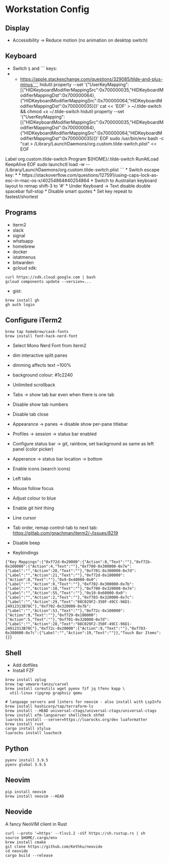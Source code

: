 # Workstation Config

## Display
* Accessibility -> Reduce motion (no animation on desktop switch)

## Keyboard
* Switch `§` and `\`` keys:
* * https://apple.stackexchange.com/questions/329085/tilde-and-plus-minus````
hidutil property --set '{"UserKeyMapping":[{"HIDKeyboardModifierMappingSrc":0x700000035,"HIDKeyboardModifierMappingDst":0x700000064},{"HIDKeyboardModifierMappingSrc":0x700000064,"HIDKeyboardModifierMappingDst":0x700000035}]}'
cat << 'EOF' > ~/.tilde-switch && chmod +x ~/.tilde-switch
hidutil property --set '{"UserKeyMapping":[{"HIDKeyboardModifierMappingSrc":0x700000035,"HIDKeyboardModifierMappingDst":0x700000064},{"HIDKeyboardModifierMappingSrc":0x700000064,"HIDKeyboardModifierMappingDst":0x700000035}]}'
EOF
sudo /usr/bin/env bash -c "cat > /Library/LaunchDaemons/org.custom.tilde-switch.plist" << EOF
<?xml version="1.0" encoding="UTF-8"?>
<!DOCTYPE plist PUBLIC "-//Apple//DTD PLIST 1.0//EN" "http://www.apple.com/DTDs/PropertyList-1.0.dtd">
<plist version="1.0">
  <dict>
    <key>Label</key>
    <string>org.custom.tilde-switch</string>
    <key>Program</key>
    <string>${HOME}/.tilde-switch</string>
    <key>RunAtLoad</key>
    <true/>
    <key>KeepAlive</key>
    <false/>
  </dict>
</plist>
EOF
sudo launchctl load -w -- /Library/LaunchDaemons/org.custom.tilde-switch.plist
```
* Switch escape key:
* * https://stackoverflow.com/questions/127591/using-caps-lock-as-esc-in-mac-os-x/40254864#40254864
* Switch to Australian keyboard layout to remap shift-3 to '#'
* Under Keyboard -> Text disable double spacebar full-stop
* Disable smart quotes
* Set key repeat to fastest/shortest

## Programs
* iterm2
* slack
* signal
* whatsapp
* homebrew
* docker
* istatmenus
* bitwarden
* gcloud sdk:
```
curl https://sdk.cloud.google.com | bash
gcloud components update --version=...
```
* gist:
```
brew install gh
gh auth login
```

## Configure iTerm2
```
brew tap homebrew/cask-fonts
brew install font-hack-nerd-font
```
* Select Mono Nerd Font from iterm2
* dim interactive split panes
* dimming affects text ~100%
* background colour: #1c2240
* Unlimited scrollback
* Tabs -> show tab bar even when there is one tab
* Disable show tab numbers
* Disable tab close
* Appearance -> panes -> disable show per-pane titlebar
* Profiles -> session -> status bar enabled
* Configure status bar -> git, rainbow, set background as same as left panel
  (color picker)
* Apperance -> status bar location -> bottom
* Enable icons (search icons)
* Left tabs
* Mouse follow focus
* Adjust colour to blue
* Enable git hint thing
* Line cursor
* Tab order, remap control-tab to next tab: https://gitlab.com/gnachman/iterm2/-/issues/8219
* Disable beep

* Keybindings
```
{"Key Mappings":{"0xf72d-0x20000":{"Action":8,"Text":""},"0xf72b-0x100000":{"Action":4,"Text":""},"0xf700-0x300000-0x7e":{"Label":"","Action":20,"Text":""},"0xf701-0x300000-0x7d":{"Label":"","Action":21,"Text":""},"0xf72d-0x100000":{"Action":8,"Text":""},"0x9-0x40000-0x0":{"Label":"","Action":0,"Text":""},"0xf702-0x300000-0x7b":{"Label":"","Action":18,"Text":""},"0xf700-0x320000-0x7e":{"Label":"","Action":55,"Text":""},"0x19-0x60000-0x0":{"Label":"","Action":2,"Text":""},"0xf703-0x320000-0x7c":{"Label":"","Action":29,"Text":"88C029F2-350F-49CC-96D1-24912313B78C"},"0xf702-0x320000-0x7b":{"Label":"","Action":53,"Text":""},"0xf72c-0x100000":{"Action":9,"Text":""},"0xf729-0x100000":{"Action":5,"Text":""},"0xf701-0x320000-0x7d":{"Label":"","Action":28,"Text":"88C029F2-350F-49CC-96D1-24912313B78C"},"0xf72c-0x20000":{"Action":9,"Text":""},"0xf703-0x300000-0x7c":{"Label":"","Action":19,"Text":""}},"Touch Bar Items":{}}
```

## Shell
* Add dotfiles
* Install FZF
```
brew install zplug
brew tap vmware-tanzu/carvel
brew install coreutils wget pyenv fzf jq tfenv kapp \
  util-linux ripgrep graphviz qemu

# language servers and linters for neovim - also install with LspInfo
brew install hashicorp/tap/terraform-ls
brew install --HEAD universal-ctags/universal-ctags/universal-ctags
brew install efm-langserver shellcheck shfmt
luarocks install --server=https://luarocks.org/dev luaformatter
brew install rust
cargo install stylua
luarocks install luacheck
```

## Python
```
pyenv install 3.9.5
pyenv global 3.9.5
```

## Neovim
```
pip install neovim
brew install neovim --HEAD
```

## Neovide
A fancy NeoVIM client in Rust
```
curl --proto '=https' --tlsv1.2 -sSf https://sh.rustup.rs | sh
source $HOME/.cargo/env
brew install cmake
git clone https://github.com/Kethku/neovide
cd neovide
cargo build --release
```

